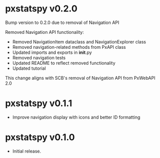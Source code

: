 
# pxstatspy v0.2.0

Bump version to 0.2.0 due to removal of Navigation API

Removed Navigation API functionality:

   - Removed NavigationItem dataclass and NavigationExplorer class
   - Removed navigation-related methods from PxAPI class
   - Updated imports and exports in __init__.py
   - Removed navigation tests
   - Updated README to reflect removed functionality
   - Updated tutorial

   This change aligns with SCB's removal of Navigation API from PxWebAPI 2.0

# pxstatspy v0.1.1

- Improve navigation display with icons and better ID formatting

# pxstatspy v0.1.0

- Initial release.